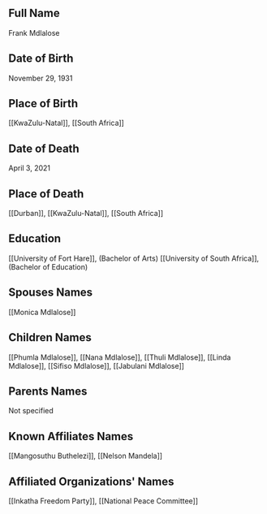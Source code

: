 ## Full Name
Frank Mdlalose

## Date of Birth
November 29, 1931

## Place of Birth
[[KwaZulu-Natal]], [[South Africa]]

## Date of Death
April 3, 2021

## Place of Death
[[Durban]], [[KwaZulu-Natal]], [[South Africa]]

## Education
[[University of Fort Hare]], (Bachelor of Arts)
[[University of South Africa]], (Bachelor of Education)

## Spouses Names
[[Monica Mdlalose]]

## Children Names
[[Phumla Mdlalose]], [[Nana Mdlalose]], [[Thuli Mdlalose]], [[Linda Mdlalose]], [[Sifiso Mdlalose]], [[Jabulani Mdlalose]]

## Parents Names
Not specified

## Known Affiliates Names
[[Mangosuthu Buthelezi]], [[Nelson Mandela]]

## Affiliated Organizations' Names
[[Inkatha Freedom Party]], [[National Peace Committee]]


